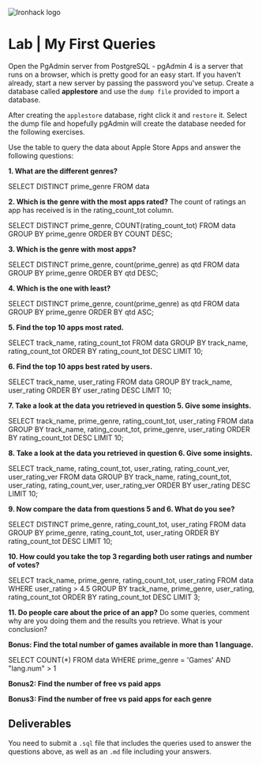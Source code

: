 ![Ironhack logo](https://i.imgur.com/1QgrNNw.png)

# Lab | My First Queries

Open the PgAdmin server from PostgreSQL - pgAdmin 4 is a server that runs on a browser, which is pretty good for an easy start. If you haven't already, start a new server by passing the password you've setup. Create a database called **applestore** and use the `dump file` provided to import a database. 

After creating the `applestore` database, right click it and `restore` it. Select the dump file and hopefully pgAdmin will create the database needed for the following exercises.

Use the table to query the data about Apple Store Apps and answer the following questions: 

**1. What are the different genres?**

SELECT DISTINCT prime_genre
FROM data

**2. Which is the genre with the most apps rated?**
The count of ratings an app has received is in the rating_count_tot column.

SELECT DISTINCT prime_genre, COUNT(rating_count_tot)
FROM data
GROUP BY prime_genre
ORDER BY COUNT DESC;

**3. Which is the genre with most apps?**

SELECT DISTINCT prime_genre, count(prime_genre) as qtd
FROM data
GROUP BY prime_genre
ORDER BY qtd DESC;

**4. Which is the one with least?**

SELECT DISTINCT prime_genre, count(prime_genre) as qtd
FROM data
GROUP BY prime_genre
ORDER BY qtd ASC;

**5. Find the top 10 apps most rated.**

SELECT track_name, rating_count_tot
FROM data
GROUP BY track_name, rating_count_tot
ORDER BY rating_count_tot DESC LIMIT 10;

**6. Find the top 10 apps best rated by users.**

SELECT track_name, user_rating
FROM data
GROUP BY track_name, user_rating
ORDER BY user_rating DESC LIMIT 10;

**7. Take a look at the data you retrieved in question 5. Give some insights.**

SELECT track_name, prime_genre, rating_count_tot, user_rating
FROM data
GROUP BY track_name, rating_count_tot, prime_genre, user_rating
ORDER BY rating_count_tot DESC LIMIT 10;

**8. Take a look at the data you retrieved in question 6. Give some insights.**

SELECT track_name, rating_count_tot, user_rating, rating_count_ver, user_rating_ver
FROM data
GROUP BY track_name, rating_count_tot, user_rating, rating_count_ver, user_rating_ver
ORDER BY user_rating DESC LIMIT 10;

**9. Now compare the data from questions 5 and 6. What do you see?**

SELECT DISTINCT prime_genre, rating_count_tot, user_rating
FROM data
GROUP BY  prime_genre, rating_count_tot, user_rating
ORDER BY rating_count_tot DESC LIMIT 10;

**10. How could you take the top 3 regarding both user ratings and number of votes?**

SELECT track_name, prime_genre, rating_count_tot, user_rating
FROM data
WHERE user_rating > 4.5
GROUP BY  track_name, prime_genre, user_rating, rating_count_tot
ORDER BY rating_count_tot DESC LIMIT 3;

**11. Do people care about the price of an app?** Do some queries, comment why are you doing them and the results you retrieve. What is your conclusion?

**Bonus: Find the total number of games available in more than 1 language.**

SELECT COUNT(*)
FROM data
WHERE prime_genre = 'Games' AND "lang.num" > 1

**Bonus2: Find the number of free vs paid apps**



**Bonus3: Find the number of free vs paid apps for each genre**


## Deliverables 
You need to submit a `.sql` file that includes the queries used to answer the questions above, as well as an `.md` file including your answers. 
